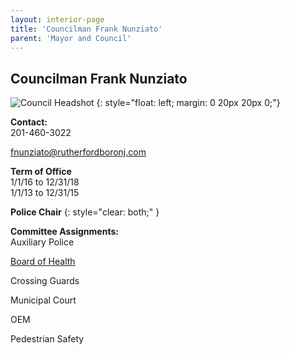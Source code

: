 ```yaml
---
layout: interior-page
title: 'Councilman Frank Nunziato'
parent: 'Mayor and Council'
---
```


## Councilman Frank Nunziato

![Council Headshot](../frank-nunziato.png)
{: style="float: left; margin: 0 20px 20px 0;"}

**Contact:**  
201-460-3022

fnunziato@rutherfordboronj.com

**Term of Office**  
1/1/16 to 12/31/18  
1/1/13 to 12/31/15 

**Police Chair**
{: style="clear: both;" }

**Committee Assignments:**  
Auxiliary Police

[Board of Health](/committees/board-of-health/)

Crossing Guards

Municipal Court

OEM

Pedestrian Safety
